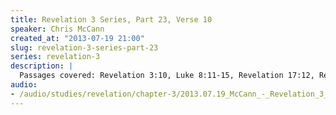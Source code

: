 ```yaml
--- 
title: Revelation 3 Series, Part 23, Verse 10
speaker: Chris McCann
created_at: "2013-07-19 21:00"
slug: revelation-3-series-part-23
series: revelation-3
description: |
  Passages covered: Revelation 3:10, Luke 8:11-15, Revelation 17:12, Revelation 18:9-10, Revelation 8:1.
audio: 
- /audio/studies/revelation/chapter-3/2013.07.19_McCann_-_Revelation_3_Series_Part_23.yaml
---
```

